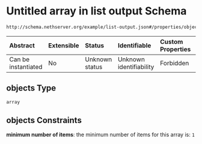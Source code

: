 # Untitled array in list output Schema

```txt
http://schema.nethserver.org/example/list-output.json#/properties/objects
```



| Abstract            | Extensible | Status         | Identifiable            | Custom Properties | Additional Properties | Access Restrictions | Defined In                                                            |
| :------------------ | :--------- | :------------- | :---------------------- | :---------------- | :-------------------- | :------------------ | :-------------------------------------------------------------------- |
| Can be instantiated | No         | Unknown status | Unknown identifiability | Forbidden         | Allowed               | none                | [list-output.json\*](example/list-output.json "open original schema") |

## objects Type

`array`

## objects Constraints

**minimum number of items**: the minimum number of items for this array is: `1`

